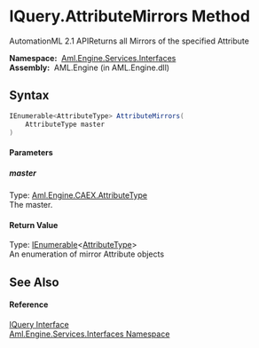 IQuery.AttributeMirrors Method
==============================
AutomationML 2.1 APIReturns all Mirrors of the specified Attribute

  **Namespace:**  [Aml.Engine.Services.Interfaces][1]  
  **Assembly:**  AML.Engine (in AML.Engine.dll)

Syntax
------

```csharp
IEnumerable<AttributeType> AttributeMirrors(
	AttributeType master
)
```

#### Parameters

##### *master*
Type: [Aml.Engine.CAEX.AttributeType][2]  
The master.

#### Return Value
Type: [IEnumerable][3]&lt;[AttributeType][2]>  
 An enumeration of mirror Attribute objects 

See Also
--------

#### Reference
[IQuery Interface][4]  
[Aml.Engine.Services.Interfaces Namespace][1]  

[1]: ../README.md
[2]: ../../Aml.Engine.CAEX/AttributeType/README.md
[3]: https://docs.microsoft.com/dotnet/api/system.collections.generic.ienumerable-1
[4]: README.md
[5]: https://www.automationml.org
[6]: ../../icons/logoShade.png